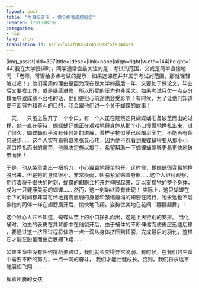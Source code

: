 ```yaml
---
layout: post
title: "为目标奋斗 - 做个挥着翅膀的您"
created: 1281588792
categories:
- nlp
lang: zhcn
translation_id: 61d56f447f085847452018f5f934d4d1
---
```

<!--break-->
<p>[img_assist|nid=397|title=|desc=|link=none|align=right|width=144|height=144]我在大学授课时，同学通常会最关注的是：考试的范围，又或是简单直接地问：「老师，可否给多点考试的提示！如果这课题并非属于考试的范围，那就轻轻略过吧！」他们常用的理由是因为现在是大学的最后一年，又要忙于做论文，毕业后又要找工作，或是继续进修，所以所受的压力也非常大。如果考试只欠一点点分数而导致成绩不合格的话，他们更担心前途也会受影响！有时候，为了让他们知道要不断努力和奋斗的目的，我会跟他们讲一个关于蝴蝶的故事！</p>

<p>一天，一只茧上裂开了一个小口，有一个人正在观察这只蝴蝶蛹准备破茧而出的过程，他一直在等待，蝴蝶蛹好像正在艰难地将身体从那个小口慢慢地挣扎出来，过了很久，蝴蝶蛹似乎没有任何新的进展，看样子牠似乎已经竭尽全力，不能再有任何进步……  这个人实在看得既紧张又心疼，因为他不忍看到蝴蝶蛹得要从那小小洞口挣扎而出的痛苦，他就决定施以援手，希望帮助一下蝴蝶蛹能够更易更快地破茧而出！</p>

<p>于是，他从袋里拿出一把剪刀，小心翼翼地将茧剪开。这时候，蝴蝶蛹很容易地挣脱出来。但是牠的身体很小，非常瘦弱，翅膀紧紧贴着身躯……这个人继续观察，期待着将于很快的时刻，蝴蝶的翅膀会打开并伸展起来，足以支撑牠的整个身体，成为一只健康美丽的蝴蝶……  然而，这一刻始终没有出现！  实际上，这只蝴蝶在余下的时间都非常可怜地拖着瘦弱的身躯和皱缩瘪塌的翅膀在爬行，牠永远也不能像牠的同伴一样在翅膀展开后，愉快地飞翔，姿势优美地在花间「翩翩起舞」！ </p>

<p>这个好心人并不知道，蝴蝶从茧上的小口挣扎而出，这是上天特别的安排。
当化蛹时，幼虫的表皮在其背部中在线裂开后，由于蛹体的不断伸缩而使皮层迅速后移 ，要通过这一挤压过程将体液一点一滴从身体挤压到翅膀，完成最后的羽化，这样它才能在脱茧而出后展翅飞翔……   </p>

<p>如果生命中没有任何挑战要跨过，我们就会变得异常脆弱。有时候，在我们的生命中需要不断的努力，一点一滴的奋斗， 我们才能壮健成长。否则，我们将永远不能展翅飞翔……  </p>


<p>挥着翅膀的女孩 </p>

<object width="480" height="385"><param name="movie" value="http://www.youtube.com/v/3ltl_gO1eS0?fs=1&amp;hl=en_US"></param><param name="allowFullScreen" value="true"></param><param name="allowscriptaccess" value="always"></param><embed src="http://www.youtube.com/v/3ltl_gO1eS0?fs=1&amp;hl=en_US" type="application/x-shockwave-flash" allowscriptaccess="always" allowfullscreen="true" width="480" height="385"></embed></object>
